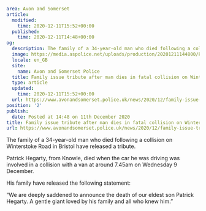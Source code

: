 ```yaml
area: Avon and Somerset
article:
  modified:
    time: 2020-12-11T15:52+00:00
  published:
    time: 2020-12-11T14:48+00:00
og:
  description: The family of a 34-year-old man who died following a collision on Winterstoke Road in Bristol have released a tribute.
  image: https://media.aspolice.net/uploads/production/20201211144800/Patrick-Hegarty-Landscape.jpg
  locale: en_GB
  site:
    name: Avon and Somerset Police
  title: Family issue tribute after man dies in fatal collision on Winterstoke Road, Bristol | Avon and Somerset Police
  type: article
  updated:
    time: 2020-12-11T15:52+00:00
  url: https://www.avonandsomerset.police.uk/news/2020/12/family-issue-tribute-after-man-dies-in-fatal-collision-on-winterstoke-road-bristol/
position: '2'
publish:
  date: Posted at 14:48 on 11th December 2020
title: Family issue tribute after man dies in fatal collision on Winterstoke Road, Bristol | Avon and Somerset Police
url: https://www.avonandsomerset.police.uk/news/2020/12/family-issue-tribute-after-man-dies-in-fatal-collision-on-winterstoke-road-bristol/
```

The family of a 34-year-old man who died following a collision on Winterstoke Road in Bristol have released a tribute.

Patrick Hegarty, from Knowle, died when the car he was driving was involved in a collision with a van at around 7.45am on Wednesday 9 December.

His family have released the following statement:

“We are deeply saddened to announce the death of our eldest son Patrick Hegarty. A gentle giant loved by his family and all who knew him.”
